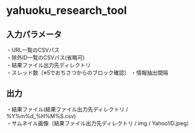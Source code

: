 # yahuoku_research_tool
## 入力パラメータ
・URL一覧のCSVパス  
・除外ID一覧のCSVパス(省略可)  
・結果ファイル出力先ディレクトリ  
・スレッド数（※5でおちさつからのブロック確認）
・情報抽出間隔  

## 出力
・結果ファイル(結果ファイル出力先ディレクトリ / %Y%m%d_%H%M%S.csv)  
・サムネイル画像（結果ファイル出力先ディレクトリ / img / Yahoo!ID.jpeg） 

